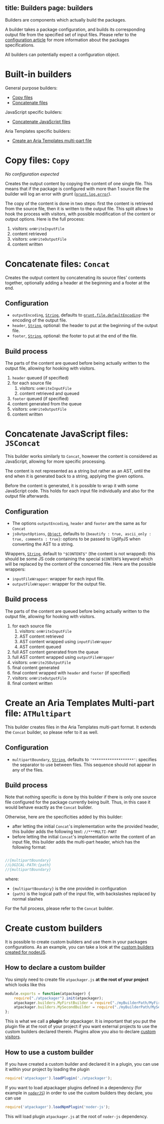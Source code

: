 title: Builders
page: builders
---
Builders are components which actually build the packages.

A builder takes a package configuration, and builds its corresponding output file from the specified set of input files. Please refer to the [configuration article](./configuration.html) for more information about the packages specifications.

All builders can potentially expect a configuration object.



# Built-in builders

General purpose builders:

* [Copy files](#copy-files-copy-)
* [Concatenate files](#concatenate-files-concat-)

JavaScript specific builders:

* [Concatenate JavaScript files](#concatenate-javascript-files-jsconcat-)

Aria Templates specific builders:

* [Create an Aria Templates multi-part file](#create-an-aria-templates-multi-part-file-atmultipart-)



# Copy files: `Copy`

_No configuration expected_

Creates the output content by copying the content of one single file. This means that if the package is configured with more than 1 source file the builder will log an error with grunt ([`grunt.log.error`](http://gruntjs.com/api/grunt.log#grunt.log.error-grunt.verbose.error)).

The copy of the content is done in two steps: first the content is retrieved from the source file, then it is written to the output file. This split allows to hook the process with visitors, with possible modification of the content or output options. Here is the full process:

1. visitors: `onWriteInputFile`
1. content retrieved
1. visitors: `onWriteOutputFile`
1. content written




# Concatenate files: `Concat`

Creates the output content by concatenating its source files' contents together, optionally adding a header at the beginning and a footer at the end.

## Configuration

* `outputEncoding`, [`String`](http://devdocs.io/javascript/global_objects/string), defaults to [`grunt.file.defaultEncoding`](http://gruntjs.com/api/grunt.file#grunt.file.defaultencoding): the encoding of the output file.
* `header`, [`String`](http://devdocs.io/javascript/global_objects/string), optional: the header to put at the beginning of the output file.
* `footer`, [`String`](http://devdocs.io/javascript/global_objects/string), optional: the footer to put at the end of the file.

## Build process

The parts of the content are queued before being actually written to the output file, allowing for hooking with visitors.

1. `header` queued (if specified)
1. for each source file
	1. visitors: `onWriteInputFile`
	1. content retrieved and queued
1. `footer` queued (if specified)
1. content generated from the queue
1. visitors: `onWriteOutputFile`
1. content written





# Concatenate JavaScript files: `JSConcat`

This builder works similarly to `Concat`, however the content is considered as JavaScript, allowing for more specific processing.

The content is not represented as a string but rather as an AST, until the end when it is generated back to a string, applying the given options.

Before the content is generated, it is possible to wrap it with some JavaScript code. This holds for each input file individually and also for the output file afterwards.

## Configuration

* The options `outputEncoding`, `header` and `footer` are the same as for `Concat`
* `jsOutputOptions`, [`Object`](http://devdocs.io/javascript/global_objects/object), defaults to `{beautify : true, ascii_only : true, comments : true}`: options to be passed to UglifyJS when converting the AST to a string.

Wrappers, [`String`](http://devdocs.io/javascript/global_objects/string), default to `"$CONTENT$"` (the content is not wrapped): this should be some JS code containing the special `$CONTENT$` keyword which will be replaced by the content of the concerned file. Here are the possible wrappers:

* `inputFileWrapper`: wrapper for each input file.
* `outputFileWrapper`: wrapper for the output file.

## Build process

The parts of the content are queued before being actually written to the output file, allowing for hooking with visitors.

1. for each source file
	1. visitors: `onWriteInputFile`
	1. AST content retrieved
	1. AST content wrapped using `inputFileWrapper`
	1. AST content queued
1. full AST content generated from the queue
1. full AST content wrapped using `outputFileWrapper`
1. visitors: `onWriteJSOutputFile`
1. final content generated
1. final content wrapped with `header` and `footer` (if specified)
1. visitors: `onWriteOutputFile`
1. final content written



# Create an Aria Templates Multi-part file: `ATMultipart`

This builder creates files in the Aria Templates multi-part format. It extends the `Concat` builder, so please refer to it as well.

## Configuration

* `multipartBoundary`, [`String`](http://devdocs.io/javascript/global_objects/string), defaults to `'*******************'`: specifies the separator to use between files. This sequence should not appear in any of the files.

## Build process

Note that nothing specific is done by this builder if there is only one source file configured for the package currently being built. Thus, in this case it would behave exactly as the `Concat` builder.

Otherwise, here are the specificities added by this builder:

* after letting the initial `Concat`'s implementation write the provided header, this builder adds the following text: `//***MULTI-PART`
* before letting the initial `Concat`'s implementation write the content of an input file, this builder adds the multi-part header, which has the following format:

```javascript

//{multipartBoundary}
//LOGICAL-PATH:{path}
//{multipartBoundary}
```

where:

* `{multipartBoundary}` is the one provided in configuration
* `{path}` is the logical path of the input file, with backslashes replaced by normal slashes

For the full process, please refer to the `Concat` builder.



# Create custom builders

It is possible to create custom builders and use them in your packages configurations. As an example, you can take a look at the [custom builders created for noderJS](https://github.com/ariatemplates/noder-js/tree/master/build/builders).

## How to declare a custom builder

You simply need to create file `atpackager.js` __at the root of your project__ which looks like this

```javascript
module.exports = function(atpackager) {
    require("./atpackager").init(atpackager);
    atpackager.builders.MyFirstBuilder = require("./myBuilderPath/MyFirstBuilder");
    atpackager.builders.MySecondBuilder = require("./myBuilderPath/MySecondBuilder");
};
```

This is what we call a __plugin__ for atpackager. It is important that you put the plugin file at the root of your project if you want external projects to use the custom builders declared therein.
Plugins allow you also to declare [custom visitors](./visitors.html#create-custom-visitors).


## How to use a custom builder

If you have created a custom builder and declared it in a plugin, you can use it within your project by loading the plugin

```javascript
require('atpackager').loadPlugin('./atpackager');
```

If you want to load atpackager plugins defined in a dependency (for example in [`noderJS`](http://noder-js.ariatemplates.com/)) in order to use the custom builders they declare, you can use

```javascript
require('atpackager').loadNpmPlugin('noder-js');
```

This will load plugin `atpackager.js` at the root of `noder-js` dependency.